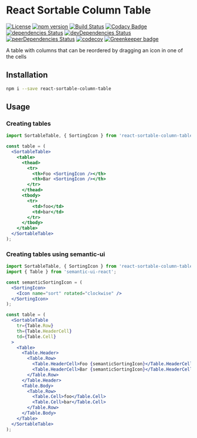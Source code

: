 # React Sortable Column Table

[![License](https://img.shields.io/badge/License-Apache%202.0-blue.svg)](https://opensource.org/licenses/Apache-2.0)
[![npm version](https://badge.fury.io/js/react-sortable-column-table.svg)](https://badge.fury.io/js/react-sortable-column-table)
[![Build Status](https://travis-ci.org/pikselpalette/react-sortable-column-table.svg?branch=master)](https://travis-ci.org/pikselpalette/react-sortable-column-table)
[![Codacy Badge](https://api.codacy.com/project/badge/Grade/0d0369063ad0495f8f4a1bb44ee74921)](https://www.codacy.com/app/samboylett/react-sortable-column-table?utm_source=github.com&amp;utm_medium=referral&amp;utm_content=pikselpalette/react-sortable-column-table&amp;utm_campaign=Badge_Grade)
[![dependencies Status](https://david-dm.org/pikselpalette/react-sortable-column-table/status.svg)](https://david-dm.org/pikselpalette/react-sortable-column-table)
[![devDependencies Status](https://david-dm.org/pikselpalette/react-sortable-column-table/dev-status.svg)](https://david-dm.org/pikselpalette/react-sortable-column-table?type=dev)
[![peerDependencies Status](https://david-dm.org/pikselpalette/react-sortable-column-table/peer-status.svg)](https://david-dm.org/pikselpalette/react-sortable-column-table?type=peer)
[![codecov](https://codecov.io/gh/pikselpalette/react-sortable-column-table/branch/master/graph/badge.svg)](https://codecov.io/gh/pikselpalette/react-sortable-column-table) [![Greenkeeper badge](https://badges.greenkeeper.io/pikselpalette/react-sortable-column-table.svg)](https://greenkeeper.io/)

A table with columns that can be reordered by dragging an icon in one of the cells

## Installation

```sh
npm i --save react-sortable-column-table
```

## Usage

### Creating tables

```jsx
import SortableTable, { SortingIcon } from 'react-sortable-column-table';

const table = (
  <SortableTable>
    <table>
      <thead>
        <tr>
          <th>Foo <SortingIcon /></th>
          <th>Bar <SortingIcon /></th>
        </tr>
      </thead>
      <tbody>
        <tr>
          <td>foo</td>
          <td>bar</td>
        </tr>
      </tbody>
    </table>
  </SortableTable>
);
```

### Creating tables using semantic-ui

```jsx
import SortableTable, { SortingIcon } from 'react-sortable-column-table';
import { Table } from 'semantic-ui-react';

const semanticSortingIcon = (
  <SortingIcon>
    <Icon name="sort" rotated="clockwise" />
  </SortingIcon>
);

const table = (
  <SortableTable
    tr={Table.Row}
    th={Table.HeaderCell}
    td={Table.Cell}
  >
    <Table>
      <Table.Header>
        <Table.Row>
          <Table.HeaderCell>Foo {semanticSortingIcon}</Table.HeaderCell>
          <Table.HeaderCell>Bar {semanticSortingIcon}</Table.HeaderCell>
        </Table.Row>
      </Table.Header>
      <Table.Body>
        <Table.Row>
          <Table.Cell>foo</Table.Cell>
          <Table.Cell>bar</Table.Cell>
        </Table.Row>
      </Table.Body>
    </Table>
  </SortableTable>
);
```
